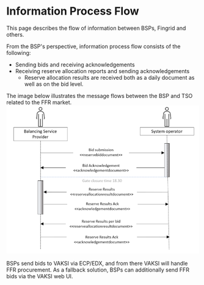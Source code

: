 # Information Process Flow

This page describes the flow of information between BSPs, Fingrid and others.

From the BSP's perspective, information process flow consists of the following:

* Sending bids and receiving acknowledgements
* Receiving reserve allocation reports and sending acknowledgements
  * Reserve allocation results are received both as a daily document as well as on the bid level.

The image below illustrates the message flows between the BSP and TSO related to the FFR market.
![Sequence diagram of FFR message exchanges between BSP and TSO](./img/SequenceDiagram_FFR.png)

BSPs send bids to VAKSI via ECP/EDX, and from there VAKSI will handle FFR procurement. As a fallback solution, BSPs can additionally send FFR bids via the VAKSI web UI.
